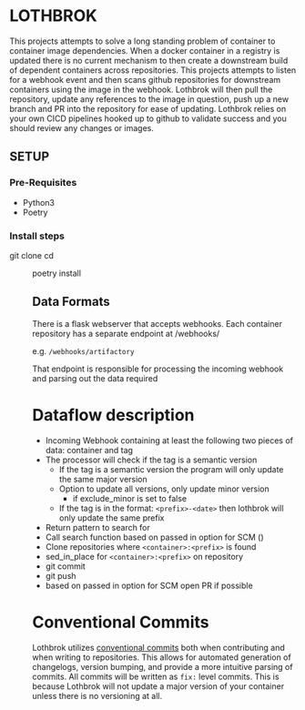 # LOTHBROK

This projects attempts to solve a long standing problem of container to container image dependencies. When a docker container in a registry is updated there is no current mechanism to then create a downstream build of dependent containers across repositories. This projects attempts to listen for a webhook event and then scans github repositories for downstream containers using the image in the webhook. Lothbrok will then pull the repository, update any references to the image in question, push up a new branch and PR into the repository for ease of updating. Lothbrok relies on your own CICD pipelines hooked up to github to validate success and you should review any changes or images.

## SETUP

### Pre-Requisites
- Python3
- Poetry

### Install steps
git clone <repo>
cd <dir> 
poetry install


## Data Formats

There is a flask webserver that accepts webhooks. Each container repository has a separate endpoint at /webhooks/<registry-name>

e.g. `/webhooks/artifactory`

That endpoint is responsible for processing the incoming webhook and parsing out the data required


# Dataflow description

* Incoming Webhook containing at least the following two pieces of data: container and tag
* The processor will check if the tag is a semantic version
    * If the tag is a semantic version the program will only update the same major version
    * Option to update all versions, only update minor version
        * if exclude_minor is set to false
    * If the tag is in the format: `<prefix>-<date>` then lothbrok will only update the same prefix
* Return pattern to search for
* Call search function based on passed in option for SCM ()
* Clone repositories where `<container>:<prefix>` is found
* sed_in_place for `<container>:<prefix>` on repository
* git commit
* git push
* based on passed in option for SCM open PR if possible

# Conventional Commits

Lothbrok utilizes [conventional commits](https://www.conventionalcommits.org/en/v1.0.0/) both when contributing and when writing to repositories.
This allows for automated generation of changelogs, version bumping, and provide a more intuitive parsing of commits. All commits will be written as `fix:` level commits.
This is because Lothbrok will not update a major version of your container unless there is no versioning at all.